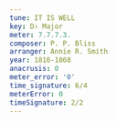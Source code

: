 ```yaml
---
tune: IT IS WELL
key: D♭ Major
meter: 7.7.7.3.
composer: P. P. Bliss
arranger: Annie R. Smith
year: 1816-1868
anacrusis: 0
meter_error: '0'
time_signature: 6/4
meterError: 0
timeSignature: 2/2
---
```

